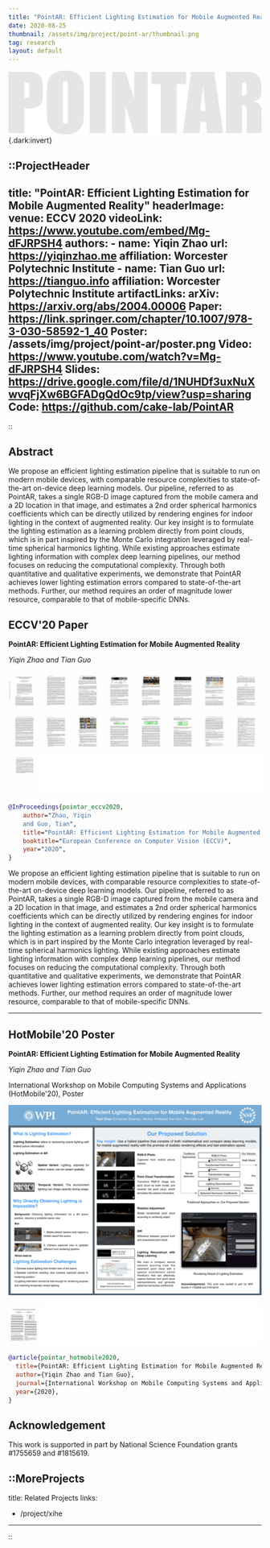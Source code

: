 ```yaml
---
title: "PointAR: Efficient Lighting Estimation for Mobile Augmented Reality"
date: 2020-08-25
thumbnail: /assets/img/project/point-ar/thumbnail.png
tag: research
layout: default
---
```


<!-- Insert a header image here. -->

![](/assets/img/project/point-ar/title-bg.svg){.dark:invert}

<!-- Document starts here, please first insert a title component. -->

::ProjectHeader
---
title: "PointAR: Efficient Lighting Estimation for Mobile Augmented Reality"
headerImage:
venue: ECCV 2020
videoLink: https://www.youtube.com/embed/Mg-dFJRPSH4
authors:
    - name: Yiqin Zhao
      url: https://yiqinzhao.me
      affiliation: Worcester Polytechnic Institute
    - name: Tian Guo
      url: https://tianguo.info
      affiliation: Worcester Polytechnic Institute
artifactLinks:
    arXiv: https://arxiv.org/abs/2004.00006
    Paper: https://link.springer.com/chapter/10.1007/978-3-030-58592-1_40
    Poster: /assets/img/project/point-ar/poster.png
    Video: https://www.youtube.com/watch?v=Mg-dFJRPSH4
    Slides: https://drive.google.com/file/d/1NUHDf3uxNuXwvqFjXw6BGFADgQdOc9tp/view?usp=sharing
    Code: https://github.com/cake-lab/PointAR
---
::

## Abstract

We propose an efficient lighting estimation pipeline that is suitable to run on modern mobile devices, with comparable resource complexities to state-of-the-art on-device deep learning models. Our pipeline, referred to as PointAR, takes a single RGB-D image captured from the mobile camera and a 2D location in that image, and estimates a 2nd order spherical harmonics coefficients which can be directly utilized by rendering engines for indoor lighting in the context of augmented reality. Our key insight is to formulate the lighting estimation as a learning problem directly from point clouds, which is in part inspired by the Monte Carlo integration leveraged by real-time spherical harmonics lighting. While existing approaches estimate lighting information with complex deep learning pipelines, our method focuses on reducing the computational complexity. Through both quantitative and qualitative experiments, we demonstrate that PointAR achieves lower lighting estimation errors compared to state-of-the-art methods. Further, our method requires an order of magnitude lower resource, comparable to that of mobile-specific DNNs.


## ECCV'20 Paper

**PointAR: Efficient Lighting Estimation for Mobile Augmented Reality**

*Yiqin Zhao and Tian Guo*

[**![](/assets/img/project/point-ar/arxiv-paper-thumbnails.png)**](https://arxiv.org/abs/2004.00006)

```bibtex
@InProceedings{pointar_eccv2020,
    author="Zhao, Yiqin
    and Guo, Tian",
    title="PointAR: Efficient Lighting Estimation for Mobile Augmented Reality",
    booktitle="European Conference on Computer Vision (ECCV)",
    year="2020",
}
```

We propose an efficient lighting estimation pipeline that is suitable to run on modern mobile devices, with comparable resource complexities to state-of-the-art on-device deep learning models. Our pipeline, referred to as PointAR, takes a single RGB-D image captured from the mobile camera and a 2D location in that image, and estimates a 2nd order spherical harmonics coefficients which can be directly utilized by rendering engines for indoor lighting in the context of augmented reality. Our key insight is to formulate the lighting estimation as a learning problem directly from point clouds, which is in part inspired by the Monte Carlo integration leveraged by real-time spherical harmonics lighting. While existing approaches estimate lighting information with complex deep learning pipelines, our method focuses on reducing the computational complexity. Through both quantitative and qualitative experiments, we demonstrate that PointAR achieves lower lighting estimation errors compared to state-of-the-art methods. Further, our method requires an order of magnitude lower resource, comparable to that of mobile-specific DNNs.

---

## HotMobile'20 Poster

**PointAR: Efficient Lighting Estimation for Mobile Augmented Reality**

*Yiqin Zhao and Tian Guo*

International Workshop on Mobile Computing Systems and Applications (HotMobile'20), Poster

![](/assets/img/project/point-ar/poster.png)

[**![](/assets/img/project/point-ar/poster-paper-thumbnails.png)**](https://hotmobile.org/2020/downloads/hotmobile20-Zhao.pdf)


```bibtex
@article{pointar_hotmobile2020,
  title={PointAR: Efficient Lighting Estimation for Mobile Augmented Reality},
  author={Yiqin Zhao and Tian Guo},
  journal={International Workshop on Mobile Computing Systems and Applications (HotMobile'20)},
  year={2020},
}
```

## Acknowledgement

This work is supported in part by National Science Foundation grants #1755659 and #1815619.

::MoreProjects
---
title: Related Projects
links:
  - /project/xihe
---
::
